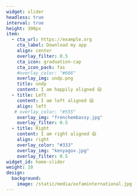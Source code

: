 ```yaml
---
widget: slider
headless: true
interval: true
height: 300px
item:
  - cta_url: https://example.org
    cta_label: Download my app
    align: center
    overlay_filter: 0.5
    cta_icon: graduation-cap
    cta_icon_pack: fas
    #overlay_color: "#666"
    overlay_img: undp.png
    title: undp
    content: I am happily aligned 😄
  - title: Left
    content: I am left aligned 😄
    align: left
   # overlay_color: "#555"
    overlay_img: "frenchembassy.jpg"
    overlay_filter: 0.5
  - title: Right
    content: I am right aligned 😄
    align: right
    overlay_color: "#333"
    overlay_img: "kenyagov.jpg"
    overlay_filter: 0.5
widget_id: home-slider
weight: 10
design:
  background:
    image: /static/media/oxfaminternational.jpg
---
```

